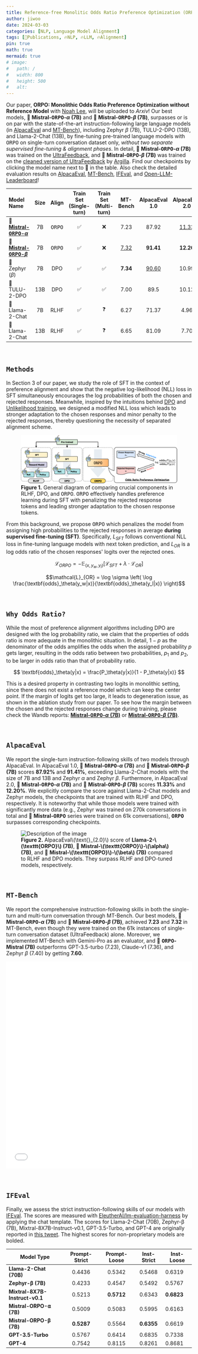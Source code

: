 ```yaml
---
title: Reference-free Monolitic Odds Ratio Preference Optimization (ORPO)
author: jiwoo
date: 2024-03-03
categories: [NLP, Language Model Alignment]
tags: [🌟Publications, 🔥NLP, 🔥LLM, 🔥Alignment]
pin: true
math: true
mermaid: true
# image:
#   path: /
#   width: 800
#   height: 500
#   alt: 
---
```


Our paper, **ORPO: Monolithic Odds Ratio Preference Optimization without Reference Model** with <a class="link" style="color: var(--text-muted-color)" href="https://nlee-208.github.io/">Noah Lee</a>, will be uploaded to *Arxiv*! Our best models, 🤗 **Mistral-<tt>ORPO</tt>-$\alpha$ (7B)** and 🤗 **Mistral-<tt>ORPO</tt>-$\beta$ (7B)**, surpasses or is on par with the state-of-the-art instruction-following large language models (in <a class="link" style="color: var(--hyperlink-color)" href="https://github.com/tatsu-lab/alpaca_eval">AlpacaEval</a> and <a class="link" style="color: var(--hyperlink-color)" href="https://github.com/lm-sys/FastChat/tree/main/fastchat/llm_judge">MT-Bench</a>), including Zephyr $\beta$ (7B), TULU-2-DPO (13B), and Llama-2-Chat (13B), by fine-tuning pre-trained language models with <tt>ORPO</tt> on single-turn conversation dataset only, *without two separate supervised fine-tuning & alignment phases*. In detail, 🤗 **Mistral-<tt>ORPO</tt>-$\alpha$ (7B)** was trained on the <a class="link" style="color: var(--hyperlink-color)" href="https://huggingface.co/datasets/HuggingFaceH4/ultrafeedback_binarized">UltraFeedback</a>, and 🤗 **Mistral-<tt>ORPO</tt>-$\beta$ (7B)** was trained on the <a class="link" style="color: var(--hyperlink-color)" href="https://huggingface.co/datasets/argilla/ultrafeedback-binarized-preferences-cleaned">cleaned version of UltraFeedback</a> by <a class="link" style="color: var(--hyperlink-color)" href="https://huggingface.co/argilla">Argilla</a>. Find our checkpoints by clicking the model name next to 🤗 in the table. Also check the detailed evaluation results on [AlpacaEval](#alpacaeval), [MT-Bench](#mt-bench), [IFEval](#ifeval), and <a class="link" style="color: var(--hyperlink-color)" href="https://huggingface.co/spaces/HuggingFaceH4/open_llm_leaderboard?query=kaist-ai%2Fmistral-orpo-beta">Open-LLM-Leaderboard</a>!

<!-- **<a class="link" style="color: var(--hyperlink-color)" href="https://openreview.net/forum?id=XNzfEFbEJB3">ORPO: Monolithic Odds Ratio Preference Optimization without Reference Model</a>** -->


|Model Name|Size|Align|Train Set<br>(Single-turn)|Train Set<br>(Multi-turn)|MT-Bench|AlpacaEval 1.0|AlpacaEval 2.0|
|:--------|:--------------:|:--------------:|:--------------:|:--------------:|:-------------------:|:------------:|:------------:|
|🤗 <a class="link" style="color: var(--text-color)" href="https://huggingface.co/kaist-ai/mistral-orpo-alpha">**Mistral-<tt>ORPO</tt>-$\alpha$**</a>|7B|<tt>ORPO</tt>|✅|❌|7.23|87.92|<u>11.33</u>|
|🤗 <a class="link" style="color: var(--text-color)" href="https://huggingface.co/kaist-ai/mistral-orpo-beta">**Mistral-<tt>ORPO</tt>-$\beta$**</a>|7B|<tt>ORPO</tt>|✅|❌|<u>7.32</u>|**91.41**|**12.20**|
|🤗 Zephyr ($\beta$) |7B|DPO|✅|✅|**7.34**|<u>90.60</u>|10.99|
|🤗 TULU-2-DPO |13B|DPO|✅|✅|7.00|89.5|10.12|
|🤗 Llama-2-Chat |7B|RLHF|✅|❓|6.27|71.37|4.96|
|🤗 Llama-2-Chat |13B|RLHF|✅|❓|6.65|81.09|7.70|

<!-- |🤗 Llama-2-Chat (70B)|RLHF|✅|❓|6.86|92.66|13.87| -->

<!-- 
|Model Name|Train Set<br>(Single-turn)|Train Set<br>(Multi-turn)|MT-Bench<br>(GPT-4)|MT-Bench<br>(Gemini)|AlpacaEval 1.0|AlpacaEval 2.0|
|:--------|:--------------:|:--------------:|:--------------:|:-------------------:|:------------:|:------------:|
|🤗 **<tt>ORPO</tt>-Mistral (7B)**|✅|❌|7.32|**7.60**|**91.41**|**12.20**|
|🤗 Zephyr ($\beta$) (7B)|✅|✅|**7.34**|7.40|90.60|10.99|
|🤗 Llama-2-Chat (13B)|✅|❓|6.65|7.37|81.09|7.70| -->

<!-- |🤗 **<tt>ORPO</tt>-Llama-2 (7B)**|0|0|0|0| -->

&nbsp;

## **`Methods`**


In Section 3 of our paper, we study the role of SFT in the context of preference alignment and show that the negative log-likelihood (NLL) loss in SFT simultaneously encourages the log probabilities of both the chosen and rejected responses. Meanwhile, inspired by the intuitions behind <a class="link" style="color: var(--hyperlink-color)" href="https://arxiv.org/abs/2305.18290">DPO</a> and <a class="link" style="color: var(--hyperlink-color)" href="https://arxiv.org/abs/1908.04319">Unlikelihood training</a>, we designed a modified NLL loss which leads to stronger adaptation to the chosen responses and minor penalty to the rejected responses, thereby questioning the necessity of separated alignment scheme.
<figure>
  <img class="png" src="/assets/img/posts/ORPO_main.drawio.png" alt="Description of the image">
  <figcaption><b>Figure 1.</b> General diagram of comparing crucial components in RLHF, DPO, and <tt>ORPO</tt>. <tt>ORPO</tt> effectively handles preference learning during SFT with penalizing the rejected response tokens and leading stronger adaptation to the chosen response tokens.</figcaption>
</figure>


From this background, we propose <tt>ORPO</tt> which penalizes the model from assigning high probabilities to the rejected responses in average **during supervised fine-tuning (SFT)**. Specifically, $L_{SFT}$ follows conventional NLL loss in fine-tuning language models with next token prediction, and $L_{OR}$ is a log odds ratio of the chosen responses' logits over the rejected ones.

$$\mathcal{L}_{ORPO} = -\mathbb{E}_{(x, y_w, y_l)}\left[ \mathcal{L}_{SFT} + \lambda \cdot \mathcal{L}_{OR} \right]$$

$$\mathcal{L}_{OR} = \log \sigma \left( \log \frac{\textbf{odds}_\theta(y_w|x)}{\textbf{odds}_\theta(y_l|x)} \right)$$

&nbsp;



## **`Why Odds Ratio?`**

While the most of preference alignment algorithms including DPO are designed with the log probability ratio, we claim that the properties of odds ratio is more adequate in the monolithic situation. In detail, $1-p$ as the denominator of the odds amplifies the odds when the assigned probability $p$ gets larger, resulting in the odds ratio between two probabilities, $p_1$ and $p_2$, to be larger in odds ratio than that of probability ratio. 

$$
\textbf{odds}_\theta(y|x) = \frac{P_\theta(y|x)}{1 - P_\theta(y|x)}
$$

This is a desired property in contrasting two logits in monolithic setting, since there does not exist a reference model which can keep the center point. If the margin of logits get too large, it leads to degeneration issue, as shown in the ablation study from our paper. To see how the margin between the chosen and the rejected responses change during training, please check the Wandb reports: <a class="link" style="color: var(--hyperlink-color)" href="https://wandb.ai/jiwooya1000/PREF/reports/Mistral-ORPO-7B-Training-Log--Vmlldzo3MTE1NzE0?accessToken=rms6o4mg5vo3feu1bvbpk632m4cspe19l0u1p4he3othx5bgean82chn9neiile6">**Mistral-<tt>ORPO</tt>-$\alpha$ (7B)**</a> or <a class="link" style="color: var(--hyperlink-color)" href="https://wandb.ai/jiwooya1000/PREF/reports/Mistral-ORPO-7B-Training-Log--Vmlldzo3MTE3MzMy?accessToken=dij4qbp6dcrofsanzbgobjsne9el8a2zkly2u5z82rxisd4wiwv1rhp0s2dub11e">**Mistral-<tt>ORPO</tt>-$\beta$ (7B)**</a>.

&nbsp;


## **`AlpacaEval`**

We report the single-turn instruction-following skills of two models through AlpacaEval. In AlpacaEval 1.0, 🤗 **Mistral-<tt>ORPO</tt>-$\alpha$ (7B)** and 🤗 **Mistral-<tt>ORPO</tt>-$\beta$ (7B)** scores **87.92$\%$** and **91.41$\%$**, exceeding Llama-2-Chat models with the size of 7B and 13B and Zephyr $\alpha$ and Zephyr $\beta$. Furthermore, in AlpacaEval 2.0, 🤗 **Mistral-<tt>ORPO</tt>-$\alpha$ (7B)** and 🤗 **Mistral-<tt>ORPO</tt>-$\beta$ (7B)** scores **11.33$\%$** and **12.20$\%$**. We explicitly compare the score against Llama-2-Chat models and Zephyr models, the checkpoints that are trained with RLHF and DPO, respectively. It is noteworthy that while those models were trained with significantly more data (e.g., Zephyr was trained on 270k conversations in total and 🤗 **Mistral-<tt>ORPO</tt>** series were trained on 61k conversations), **<tt>ORPO</tt>** surpasses corresponding checkpoints.

<figure>
  <img class="png" src="/assets/img/posts/alpaca_blog.png" alt="Description of the image">
  <figcaption><b>Figure 2.</b> AlpacaEval\(\text{}_{2.0}\) score of <b>Llama-2-\(\texttt{ORPO}\) (7B)</b>, 🤗 <b>Mistral-\(\texttt{ORPO}\)-\(\alpha\) (7B)</b>, and 🤗 <b>Mistral-\(\texttt{ORPO}\)-\(\beta\) (7B)</b> compared to RLHF and DPO models. They surpass RLHF and DPO-tuned models, respectively.</figcaption>
</figure>

&nbsp;

## **`MT-Bench`**

We report the comprehensive instruction-following skills in both the single-turn and multi-turn conversation through MT-Bench. Our best models, 🤗 **Mistral-<tt>ORPO</tt>-$\alpha$ (7B)** and 🤗 **Mistral-<tt>ORPO</tt>-$\beta$ (7B)**, achieved **7.23** and **7.32** in MT-Bench, even though they were trained on the 61k instances of single-turn conversation dataset (UltraFeedback) alone. Moreover, we implemented MT-Bench with Gemini-Pro as an evaluator, and 🤗 **<tt>ORPO</tt>-Mistral (7B)** outperforms GPT-3.5-turbo (7.23), Claude-v1 (7.36), and Zephyr $\beta$ (7.40) by getting **7.60**.

<div style="display: flex; justify-content: center; align-items: center;">
  <embed src="/assets/img/posts/mtbench_blog.html" style="width: 75rem; height: 35rem;" />
</div>

&nbsp;

## **`IFEval`**

Finally, we assess the strict instruction-following skills of our models with <a class="link" style="color: var(--hyperlink-color)" href="https://arxiv.org/abs/2311.07911">IFEval</a>. The scores are measured with <a class="link" href="https://github.com/EleutherAI/lm-evaluation-harness">EleutherAI/lm-evaluation-harness</a> by applying the chat template. The scores for Llama-2-Chat (70B), Zephyr-β (7B), Mixtral-8X7B-Instruct-v0.1, GPT-3.5-Turbo, and GPT-4 are originally reported in <a class="link" href="https://twitter.com/wiskojo/status/1739767758462877823">this tweet</a>. The highest scores for non-proprietary models are bolded.

| **Model Type**     | **Prompt-Strict** | **Prompt-Loose** | **Inst-Strict** | **Inst-Loose** |
|--------------------|:-----------------:|:----------------:|:---------------:|----------------|
| **Llama-2-Chat (70B)** |       0.4436      |      0.5342      |      0.5468     |     0.6319     |
| **Zephyr-β (7B)** |       0.4233      |      0.4547      |      0.5492     |     0.5767     |
| **Mixtral-8X7B-Instruct-v0.1** |       0.5213      |      **0.5712**      |      0.6343     |     **0.6823**     |
| **Mistral-ORPO-⍺ (7B)** |       0.5009      |      0.5083      |      0.5995     |     0.6163     |
| **Mistral-ORPO-β (7B)** |       **0.5287**      |      0.5564      |      **0.6355**     |     0.6619     |
| **GPT-3.5-Turbo** |       0.5767      |      0.6414      |      0.6835     |     0.7338     |
| **GPT-4** |       0.7542      |      0.8115      |      0.8261     |     0.8681     |

<!-- <embed src="/assets/img/posts/mtbench_blog.html" style="width: 50rem; height: 25rem;" /> -->

<!-- <style>
  #my-embedded-content {
    width: 500rem;
    height: 12rem;
  }
</style> -->

<!-- <div id="my-embedded-content">
  <embed src="/assets/img/posts/mtbench_blog.html" />
</div> -->

<!-- <figure>
  <img class="png" src="/assets/img/posts/mtbench_blog.png" alt="Description of the image">
  <figcaption><b>Figure 3.</b> MT-Bench score distribution of 🤗 <b>\(\texttt{ORPO}\)-Mistral (7B)</b> compared to state-of-the-art instruction-following language models.</figcaption>
</figure> -->


<!-- Inspired by the intuitions behind <a class="link" style="color: var(--hyperlink-color)" href="https://arxiv.org/abs/2305.18290">DPO</a> and <a class="link" style="color: var(--hyperlink-color)" href="https://arxiv.org/abs/1908.04319">Unlikelihood training</a> -->